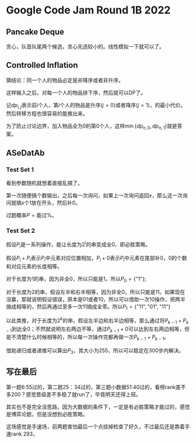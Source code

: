 # Google Code Jam Round 1B 2022

## Pancake Deque

贪心，队首队尾两个候选，贪心先选较小的。线性模拟一下就可以了。

## Controlled Inflation

猜结论：同一个人的物品必定是非降序或者非升序。

这样输入之后，对每一个人的物品排下序，然后就可以DP了。

记$dp_{i, j}$表示前$i$个人，第$i$个人的物品是升序$(j=0)$或者降序$(j=1)$，的最小代价。然后转移方程也很容易的能推出来。

为了防止讨论边界，加入物品全为$0$的第$0$个人，这样$\min\{dp_{n, 0}, dp_{n, 1}\}$就是答案。

## ASeDatAb

### Test Set 1

看到参数随机就想着直接乱搞了。

第一次随便搞个数输出，之后每一次询问，如果上一次询问返回$x$，那么这一次询问就搞$x$个$1$放在开头，然后补$0$。

过题概率$P = \text{能过}\%$。

### Test Set 2

假设$P_i$是一系列操作，能让长度为$2^i$的串变成全$0$，即必胜策略。

假设$P_i + P_i$表示$P_i$中元素对应位置相加，$P_i + 0$表示$P_i$中元素在尾部补0，$0$的个数和对应元素的长度相等。

对于长度为$1$的串，因为非全$0$，所以只能是$1$。所以$P_0 = \{\text{"1"}\}$;

对于长度为$2$的串，假设左半和右半相等，因为非全$0$，所以只能是$11$。如果现在没赢，那就说明假设错误，原本是$01$或者$10$，所以可以借助一次$10$操作，把两半搞成相等的，然后再通过至多一次$11$搞成全零。所以$P_1 = \{\text{"11"}, \text{"01"}, \text{"11"}\}$

以此类推，对于长度为$2^k$的串，假设左半边和右半边相等，那么通过将$P_{k - 1} + P_{k - 1}$到达全$0$；不然就说明左右两边不等，通过$P_{k - 1} + 0$可以达到左右两边相等，但是不清楚什么时候相等的，所以每一次操作完都再做一次$P_{k - 1} + P_{k - 1}$。

借助递归或者递推可以算出$P_3$，其大小为$255$，所以可以稳定在$300$步内解决。

## 写在最后

第一题6:55过的，第二题25：34过的，第三题小数据51:40过的，看榜rank差不多200？感觉晋级差不多稳了就run了，毕竟明天还得上班。

其实也不是完全没思路，因为大数据的条件下，一定是有必胜策略才能过的，感觉是博弈论题，但是没想到必胜策略。

这场感觉是手速场，前两题害怕最后一个点挂掉检查了好久，不过最后还是靠着手速rank 293，